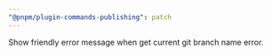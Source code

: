 ```yaml
---
"@pnpm/plugin-commands-publishing": patch
---
```


Show friendly error message when get current git branch name error.
